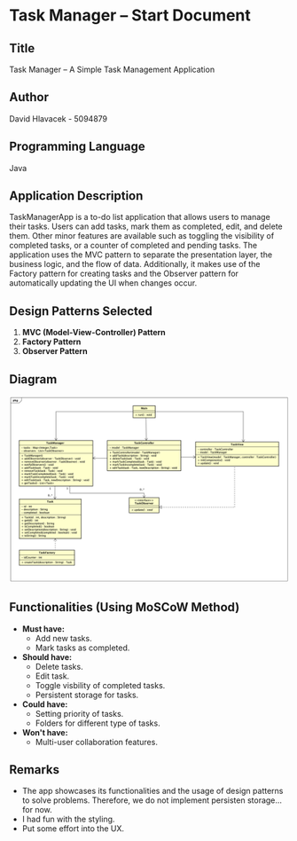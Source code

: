 # Task Manager – Start Document

## Title
Task Manager – A Simple Task Management Application

## Author
David Hlavacek - 5094879

## Programming Language
Java

## Application Description
TaskManagerApp is a to-do list application that allows users to manage their tasks. Users can add tasks, mark them as completed, edit, and delete them. Other minor features are available such as toggling the visibility of completed tasks, or a counter of completed and pending tasks. The application uses the MVC pattern to separate the presentation layer, the business logic, and the flow of data. Additionally, it makes use of the Factory pattern for creating tasks and the Observer pattern for automatically updating the UI when changes occur.

## Design Patterns Selected
1. **MVC (Model-View-Controller) Pattern**
2. **Factory Pattern**
3. **Observer Pattern**

## Diagram
![Class Diagram](UMLDiagram.png)

## Functionalities (Using MoSCoW Method)
- **Must have:**
  - Add new tasks.
  - Mark tasks as completed.
- **Should have:**
  - Delete tasks.
  - Edit task.
  - Toggle visbility of completed tasks.
  - Persistent storage for tasks.
- **Could have:**
  - Setting priority of tasks.
  - Folders for different type of tasks.
- **Won't have:**
  - Multi-user collaboration features.

## Remarks
- The app showcases its functionalities and the usage of design patterns to solve problems. Therefore, we do not implement persisten storage... for now.
- I had fun with the styling.
- Put some effort into the UX.